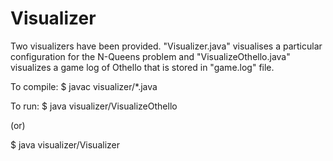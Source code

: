 # Visualizer
Two visualizers have been provided. "Visualizer.java" visualises a particular configuration for the N-Queens problem and "VisualizeOthello.java" visualizes a game log of Othello that is stored in "game.log" file.

To compile:
$ javac visualizer/*.java

To run:
$ java visualizer/VisualizeOthello

(or)

$ java visualizer/Visualizer
